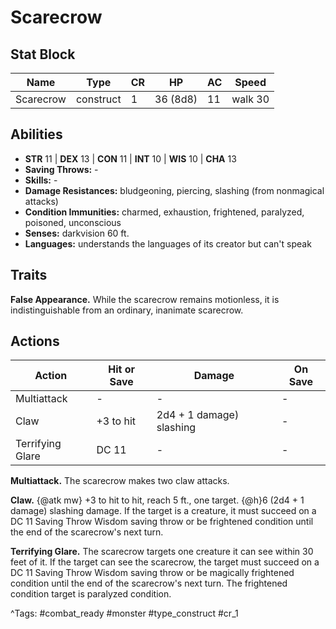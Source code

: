 # Scarecrow

## Stat Block

| Name | Type | CR | HP | AC | Speed |
|------|------|----|----|----|-------|
| Scarecrow | construct | 1 | 36 (8d8) | 11 | walk 30 |

## Abilities

- **STR** 11 | **DEX** 13 | **CON** 11 | **INT** 10 | **WIS** 10 | **CHA** 13
- **Saving Throws:** -  
- **Skills:** -  
- **Damage Resistances:** bludgeoning, piercing, slashing (from nonmagical attacks)  
- **Condition Immunities:** charmed, exhaustion, frightened, paralyzed, poisoned, unconscious  
- **Senses:** darkvision 60 ft.  
- **Languages:** understands the languages of its creator but can't speak

## Traits

**False Appearance.** While the scarecrow remains motionless, it is indistinguishable from an ordinary, inanimate scarecrow.


## Actions

| Action | Hit or Save | Damage | On Save |
|--------|--------------|--------|----------|
| Multiattack | - | - | - |
| Claw | +3 to hit | 2d4 + 1 damage) slashing | - |
| Terrifying Glare | DC 11 | - | - |

**Multiattack.** The scarecrow makes two claw attacks.

**Claw.** {@atk mw} +3 to hit to hit, reach 5 ft., one target. {@h}6 (2d4 + 1 damage) slashing damage. If the target is a creature, it must succeed on a DC 11 Saving Throw Wisdom saving throw or be frightened condition until the end of the scarecrow's next turn.

**Terrifying Glare.** The scarecrow targets one creature it can see within 30 feet of it. If the target can see the scarecrow, the target must succeed on a DC 11 Saving Throw Wisdom saving throw or be magically frightened condition until the end of the scarecrow's next turn. The frightened condition target is paralyzed condition.


^Tags: #combat_ready #monster #type_construct #cr_1